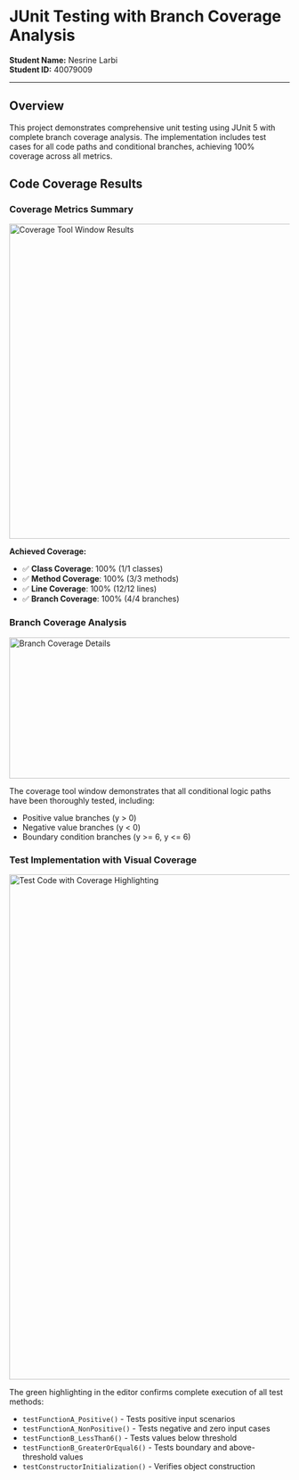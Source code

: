 # JUnit Testing with Branch Coverage Analysis

**Student Name:** Nesrine Larbi  
**Student ID:** 40079009

---

## Overview

This project demonstrates comprehensive unit testing using JUnit 5 with complete branch coverage analysis. The implementation includes test cases for all code paths and conditional branches, achieving 100% coverage across all metrics.

## Code Coverage Results

### Coverage Metrics Summary
<img width="532" height="565" alt="Coverage Tool Window Results" src="https://github.com/user-attachments/assets/293dad42-5ed3-4944-a399-b6b18e110175" />

**Achieved Coverage:**
- ✅ **Class Coverage**: 100% (1/1 classes)
- ✅ **Method Coverage**: 100% (3/3 methods)  
- ✅ **Line Coverage**: 100% (12/12 lines)
- ✅ **Branch Coverage**: 100% (4/4 branches)

### Branch Coverage Analysis
<img width="653" height="253" alt="Branch Coverage Details" src="https://github.com/user-attachments/assets/dcf87160-ac88-42d8-b686-682e49838c0b" />

The coverage tool window demonstrates that all conditional logic paths have been thoroughly tested, including:
- Positive value branches (y > 0)
- Negative value branches (y < 0) 
- Boundary condition branches (y >= 6, y <= 6)

### Test Implementation with Visual Coverage
<img width="955" height="906" alt="Test Code with Coverage Highlighting" src="https://github.com/user-attachments/assets/0c898222-2b1a-44d5-a72b-c701c68b59bc" />

The green highlighting in the editor confirms complete execution of all test methods:
- `testFunctionA_Positive()` - Tests positive input scenarios
- `testFunctionA_NonPositive()` - Tests negative and zero input cases
- `testFunctionB_LessThan6()` - Tests values below threshold
- `testFunctionB_GreaterOrEqual6()` - Tests boundary and above-threshold values
- `testConstructorInitialization()` - Verifies object construction

